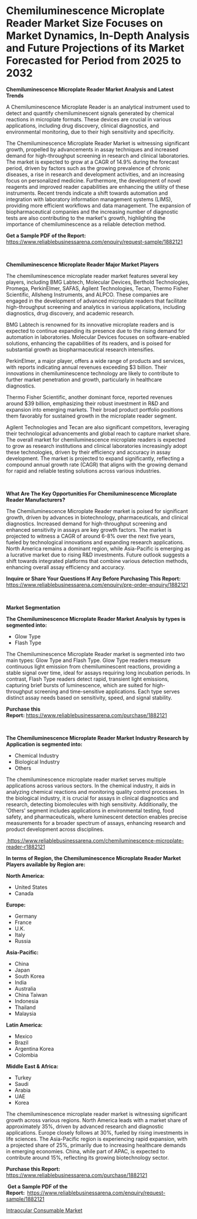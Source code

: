 <p><h1>Chemiluminescence Microplate Reader Market Size Focuses on Market Dynamics, In-Depth Analysis and Future Projections of its Market Forecasted for Period from 2025 to 2032</h1></p><p><strong>Chemiluminescence Microplate Reader Market Analysis and Latest Trends</strong></p>
<p><p>A Chemiluminescence Microplate Reader is an analytical instrument used to detect and quantify chemiluminescent signals generated by chemical reactions in microplate formats. These devices are crucial in various applications, including drug discovery, clinical diagnostics, and environmental monitoring, due to their high sensitivity and specificity.</p><p>The Chemiluminescence Microplate Reader Market is witnessing significant growth, propelled by advancements in assay techniques and increased demand for high-throughput screening in research and clinical laboratories. The market is expected to grow at a CAGR of 14.9% during the forecast period, driven by factors such as the growing prevalence of chronic diseases, a rise in research and development activities, and an increasing focus on personalized medicine. Furthermore, the development of novel reagents and improved reader capabilities are enhancing the utility of these instruments. Recent trends indicate a shift towards automation and integration with laboratory information management systems (LIMS), providing more efficient workflows and data management. The expansion of biopharmaceutical companies and the increasing number of diagnostic tests are also contributing to the market's growth, highlighting the importance of chemiluminescence as a reliable detection method.</p></p>
<p><strong>Get a Sample PDF of the Report:&nbsp;</strong> <a href="https://www.reliablebusinessarena.com/enquiry/request-sample/1882121?utm_campaign=2146&utm_medium=2&utm_source=Github&utm_content=ia&utm_term=05032025&utm_id=chemiluminescence-microplate-reader">https://www.reliablebusinessarena.com/enquiry/request-sample/1882121</a></p>
<p>&nbsp;</p>
<p><strong>Chemiluminescence Microplate Reader Major Market Players</strong></p>
<p><p>The chemiluminescence microplate reader market features several key players, including BMG Labtech, Molecular Devices, Berthold Technologies, Promega, PerkinElmer, SAFAS, Agilent Technologies, Tecan, Thermo Fisher Scientific, Allsheng Instruments, and ALPCO. These companies are engaged in the development of advanced microplate readers that facilitate high-throughput screening and analytics in various applications, including diagnostics, drug discovery, and academic research.</p><p>BMG Labtech is renowned for its innovative microplate readers and is expected to continue expanding its presence due to the rising demand for automation in laboratories. Molecular Devices focuses on software-enabled solutions, enhancing the capabilities of its readers, and is poised for substantial growth as biopharmaceutical research intensifies.</p><p>PerkinElmer, a major player, offers a wide range of products and services, with reports indicating annual revenues exceeding $3 billion. Their innovations in chemiluminescence technology are likely to contribute to further market penetration and growth, particularly in healthcare diagnostics.</p><p>Thermo Fisher Scientific, another dominant force, reported revenues around $39 billion, emphasizing their robust investment in R&D and expansion into emerging markets. Their broad product portfolio positions them favorably for sustained growth in the microplate reader segment.</p><p>Agilent Technologies and Tecan are also significant competitors, leveraging their technological advancements and global reach to capture market share. The overall market for chemiluminescence microplate readers is expected to grow as research institutions and clinical laboratories increasingly adopt these technologies, driven by their efficiency and accuracy in assay development. The market is projected to expand significantly, reflecting a compound annual growth rate (CAGR) that aligns with the growing demand for rapid and reliable testing solutions across various industries.</p></p>
<p>&nbsp;</p>
<p><strong>What Are The Key Opportunities For Chemiluminescence Microplate Reader Manufacturers?</strong></p>
<p><p>The Chemiluminescence Microplate Reader market is poised for significant growth, driven by advances in biotechnology, pharmaceuticals, and clinical diagnostics. Increased demand for high-throughput screening and enhanced sensitivity in assays are key growth factors. The market is projected to witness a CAGR of around 6-8% over the next five years, fueled by technological innovations and expanding research applications. North America remains a dominant region, while Asia-Pacific is emerging as a lucrative market due to rising R&D investments. Future outlook suggests a shift towards integrated platforms that combine various detection methods, enhancing overall assay efficiency and accuracy.</p></p>
<p><strong>Inquire or Share Your Questions If Any Before Purchasing This Report:</strong> <a href="https://www.reliablebusinessarena.com/enquiry/pre-order-enquiry/1882121?utm_campaign=2146&utm_medium=2&utm_source=Github&utm_content=ia&utm_term=05032025&utm_id=chemiluminescence-microplate-reader">https://www.reliablebusinessarena.com/enquiry/pre-order-enquiry/1882121</a></p>
<p>&nbsp;</p>
<p><strong>Market Segmentation</strong></p>
<p><strong>The Chemiluminescence Microplate Reader Market Analysis by types is segmented into:</strong></p>
<p><ul><li>Glow Type</li><li>Flash Type</li></ul></p>
<p><p>The Chemiluminescence Microplate Reader market is segmented into two main types: Glow Type and Flash Type. Glow Type readers measure continuous light emission from chemiluminescent reactions, providing a stable signal over time, ideal for assays requiring long incubation periods. In contrast, Flash Type readers detect rapid, transient light emissions, capturing brief bursts of luminescence, which are suited for high-throughput screening and time-sensitive applications. Each type serves distinct assay needs based on sensitivity, speed, and signal stability.</p></p>
<p><strong>Purchase this Report:&nbsp;</strong><a href="https://www.reliablebusinessarena.com/purchase/1882121?utm_campaign=2146&utm_medium=2&utm_source=Github&utm_content=ia&utm_term=05032025&utm_id=chemiluminescence-microplate-reader">https://www.reliablebusinessarena.com/purchase/1882121</a></p>
<p>&nbsp;</p>
<p><strong>The Chemiluminescence Microplate Reader Market Industry Research by Application is segmented into:</strong></p>
<p><ul><li>Chemical Industry</li><li>Biological Industry</li><li>Others</li></ul></p>
<p><p>The chemiluminescence microplate reader market serves multiple applications across various sectors. In the chemical industry, it aids in analyzing chemical reactions and monitoring quality control processes. In the biological industry, it is crucial for assays in clinical diagnostics and research, detecting biomolecules with high sensitivity. Additionally, the 'Others' segment includes applications in environmental testing, food safety, and pharmaceuticals, where luminescent detection enables precise measurements for a broader spectrum of assays, enhancing research and product development across disciplines.</p></p>
<p><a href="https://www.reliablebusinessarena.com/chemiluminescence-microplate-reader-r1882121?utm_campaign=2146&utm_medium=2&utm_source=Github&utm_content=ia&utm_term=05032025&utm_id=chemiluminescence-microplate-reader">&nbsp;https://www.reliablebusinessarena.com/chemiluminescence-microplate-reader-r1882121</a></p>
<p><strong>In terms of Region, the Chemiluminescence Microplate Reader Market Players available by Region are:</strong></p>
<p>
    <p> <strong> North America: </strong>
        <ul>
            <li>United States</li>
            <li>Canada</li>
        </ul>
        </p> 
    <p> <strong> Europe: </strong>
        <ul>
            <li>Germany</li>
            <li>France</li>
            <li>U.K.</li>
            <li>Italy</li>
            <li>Russia</li>
        </ul>
        </p> 
    <p> <strong> Asia-Pacific: </strong>
        <ul>
            <li>China</li>
            <li>Japan</li>
            <li>South Korea</li>
            <li>India</li>
            <li>Australia</li>
            <li>China Taiwan</li>
            <li>Indonesia</li>
            <li>Thailand</li>
            <li>Malaysia</li>
        </ul>
        </p> 
    <p> <strong> Latin America: </strong>
        <ul>
            <li>Mexico</li>
            <li>Brazil</li>
            <li>Argentina Korea</li>
            <li>Colombia</li>
        </ul>
        </p> 
    <p> <strong> Middle East & Africa: </strong>
        <ul>
            <li>Turkey</li>
            <li>Saudi</li>
            <li>Arabia</li>
            <li>UAE</li>
            <li>Korea</li>
        </ul>
    </p>
    </p>
<p><p>The chemiluminescence microplate reader market is witnessing significant growth across various regions. North America leads with a market share of approximately 35%, driven by advanced research and diagnostic applications. Europe closely follows at 30%, fueled by rising investments in life sciences. The Asia-Pacific region is experiencing rapid expansion, with a projected share of 25%, primarily due to increasing healthcare demands in emerging economies. China, while part of APAC, is expected to contribute around 15%, reflecting its growing biotechnology sector.</p></p>
<p><strong>Purchase this Report: </strong><a href="https://www.reliablebusinessarena.com/purchase/1882121?utm_campaign=2146&utm_medium=2&utm_source=Github&utm_content=ia&utm_term=05032025&utm_id=chemiluminescence-microplate-reader">https://www.reliablebusinessarena.com/purchase/1882121</a></p>
<p>&nbsp;<strong>Get a Sample PDF of the Report:&nbsp;&nbsp;</strong><a href="https://www.reliablebusinessarena.com/enquiry/request-sample/1882121?utm_campaign=2146&utm_medium=2&utm_source=Github&utm_content=ia&utm_term=05032025&utm_id=chemiluminescence-microplate-reader">https://www.reliablebusinessarena.com/enquiry/request-sample/1882121</a></p>
<p><strong></strong></p>
<p><p><a href="https://github.com/wileonie19657/Market-Research-Report-List-1/blob/main/intraocular-consumable-market.md?utm_campaign=2146&utm_medium=2&utm_source=Github&utm_content=ia&utm_term=05032025&utm_id=chemiluminescence-microplate-reader">Intraocular Consumable Market</a></p></p>